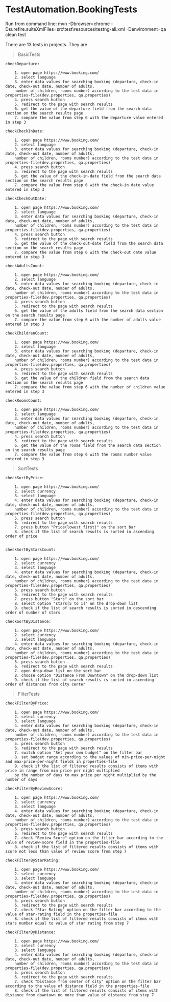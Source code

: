 # TestAutomation.BookingTests
Run from command line: mvn -Dbrowser=chrome -Dsurefire.suiteXmlFiles=src\test\resources\testng-all.xml -Denvironment=qa clean test

There are 13 tests in projects. They are
> BasicTests

    checkDeparture:
  
        1. open page https://www.booking.com/
        2. select language 
        3. enter data values for searching booking (departure, check-in date, check-out date, number of adults,
        number of children, rooms number) according to the test data in properties-file(dev.properties, qa.properties)
        4. press search button
        5. redirect to the page with search results
        6. get the value of the departure field from the search data section on the search results page
        7. compare the value from step 6 with the departure value entered in step 3
      
    checkCheckInDate:
  
        1. open page https://www.booking.com/
        2. select language 
        3. enter data values for searching booking (departure, check-in date, check-out date, number of adults,
        number of children, rooms number) according to the test data in properties-file(dev.properties, qa.properties)
        4. press search button
        5. redirect to the page with search results
        6. get the value of the check-in-date field from the search data section on the search results page
        7. compare the value from step 6 with the check-in date value entered in step 3
      
    checkCheckOutDate:
  
        1. open page https://www.booking.com/
        2. select language 
        3. enter data values for searching booking (departure, check-in date, check-out date, number of adults,
        number of children, rooms number) according to the test data in properties-file(dev.properties, qa.properties)
        4. press search button
        5. redirect to the page with search results
        6. get the value of the check-out-date field from the search data section on the search results page
        7. compare the value from step 6 with the check-out date value entered in step 3
      
    checkAdultsCount:
  
        1. open page https://www.booking.com/
        2. select language 
        3. enter data values for searching booking (departure, check-in date, check-out date, number of adults,
        number of children, rooms number) according to the test data in properties-file(dev.properties, qa.properties)
        4. press search button
        5. redirect to the page with search results
        6. get the value of the adults field from the search data section on the search results page
        7. compare the value from step 6 with the number of adults value entered in step 3
      
    checkChildrenCount:
  
        1. open page https://www.booking.com/
        2. select language 
        3. enter data values for searching booking (departure, check-in date, check-out date, number of adults,
        number of children, rooms number) according to the test data in properties-file(dev.properties, qa.properties)
        4. press search button
        5. redirect to the page with search results
        6. get the value of the children field from the search data section on the search results page
        7. compare the value from step 6 with the number of children value entered in step 3
      
    checkRoomsCount:
 
        1. open page https://www.booking.com/
        2. select language 
        3. enter data values for searching booking (departure, check-in date, check-out date, number of adults,
        number of children, rooms number) according to the test data in properties-file(dev.properties, qa.properties)
        4. press search button
        5. redirect to the page with search results
        6. get the value of the rooms field from the search data section on the search results page
        7. compare the value from step 6 with the rooms number value entered in step 3
      
> SortTests
  
    checkSortByPrice:
 
        1. open page https://www.booking.com/
        2. select currency 
        3. select language
        4. enter data values for searching booking (departure, check-in date, check-out date, number of adults,
        number of children, rooms number) according to the test data in properties-file(dev.properties, qa.properties)
        5. press search button
        6. redirect to the page with search results
        7. press button "Price(lowest first)" on the sort bar
        8. check if the list of search results is sorted in ascending order of price
        
        
    checkSortByStarsCount:
 
        1. open page https://www.booking.com/
        2. select currency 
        3. select language
        4. enter data values for searching booking (departure, check-in date, check-out date, number of adults,
        number of children, rooms number) according to the test data in properties-file(dev.properties, qa.properties)
        5. press search button
        6. redirect to the page with search results
        7. press button "Stars" on the sort bar
        8. select option "stars[5 to 1]" on the drop-down list
        9. check if the list of search results is sorted in descending order of number of stars
        
    checkSortByDistance:
 
        1. open page https://www.booking.com/
        2. select currency 
        3. select language
        4. enter data values for searching booking (departure, check-in date, check-out date, number of adults,
        number of children, rooms number) according to the test data in properties-file(dev.properties, qa.properties)
        5. press search button
        6. redirect to the page with search results
        7. open drop-down list on the sort bar
        8. choose option "Distance From Downtown" on the drop-down list 
        9. check if the list of search results is sorted in ascending order of distances from city center
        
> FilterTests    

    checkFilterByPrice:
 
        1. open page https://www.booking.com/
        2. select currency 
        3. select language
        4. enter data values for searching booking (departure, check-in date, check-out date, number of adults,
        number of children, rooms number) according to the test data in properties-file(dev.properties, qa.properties)
        5. press search button
        6. redirect to the page with search results
        7. switch option "Set your own budget" on the filter bar
        8. set budget range according to the values of min-price-per-night and max-price-per-night fields in properties-file
        9. check if the list of filtered results consists of items with price in range from min price per night multiplied 
        by the number of days to max price per night multiplied by the number of days
           
    checkFilterByReviewScore:
 
        1. open page https://www.booking.com/
        2. select currency 
        3. select language
        4. enter data values for searching booking (departure, check-in date, check-out date, number of adults,
        number of children, rooms number) according to the test data in properties-file(dev.properties, qa.properties)
        5. press search button
        6. redirect to the page with search results
        7. check "Review Score" option on the filter bar according to the value of review-score field in the properties-file
        8. check if the list of filtered results consists of items with score not less than value of review score from step 7
                   
    checkFilterByStarRating:
 
        1. open page https://www.booking.com/
        2. select currency 
        3. select language
        4. enter data values for searching booking (departure, check-in date, check-out date, number of adults,
        number of children, rooms number) according to the test data in properties-file(dev.properties, qa.properties)
        5. press search button
        6. redirect to the page with search results
        7. check "Star Rating" option on the filter bar according to the value of star-rating field in the properties-file
        8. check if the list of filtered results consists of items with stars number equal to value of star rating from step 7
      
    checkFilterByDistance:
 
        1. open page https://www.booking.com/
        2. select currency 
        3. select language
        4. enter data values for searching booking (departure, check-in date, check-out date, number of adults,
        number of children, rooms number) according to the test data in properties-file(dev.properties, qa.properties)
        5. press search button
        6. redirect to the page with search results
        7. check "Distance from center of city" option on the filter bar according to the value of distance field in the properties-file
        8. check if the list of filtered results consists of items with distance from downtown no more than value of distance from step 7
        
